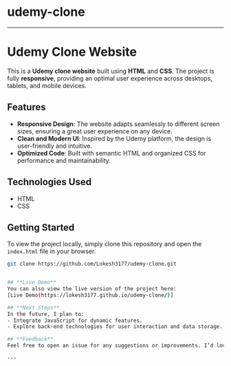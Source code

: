 # udemy-clone


---

# **Udemy Clone Website**

This is a **Udemy clone website** built using **HTML** and **CSS**. The project is fully **responsive**, providing an optimal user experience across desktops, tablets, and mobile devices.

## **Features**
- **Responsive Design**: The website adapts seamlessly to different screen sizes, ensuring a great user experience on any device.
- **Clean and Modern UI**: Inspired by the Udemy platform, the design is user-friendly and intuitive.
- **Optimized Code**: Built with semantic HTML and organized CSS for performance and maintainability.

## **Technologies Used**
- HTML
- CSS

## **Getting Started**
To view the project locally, simply clone this repository and open the `index.html` file in your browser.

```bash
git clone https://github.com/Lokesh3177/udemy-clone.git


## **Live Demo**
You can also view the live version of the project here:  
[Live Demo(https://lokesh3177.github.io/udemy-clone/)]

## **Next Steps**
In the future, I plan to:
- Integrate JavaScript for dynamic features.
- Explore back-end technologies for user interaction and data storage.

## **Feedback**
Feel free to open an issue for any suggestions or improvements. I’d love to hear your thoughts!

---

